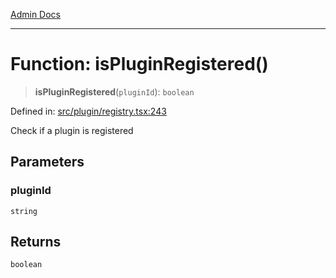 [Admin Docs](/)

***

# Function: isPluginRegistered()

> **isPluginRegistered**(`pluginId`): `boolean`

Defined in: [src/plugin/registry.tsx:243](https://github.com/PalisadoesFoundation/talawa-admin/blob/main/src/plugin/registry.tsx#L243)

Check if a plugin is registered

## Parameters

### pluginId

`string`

## Returns

`boolean`

